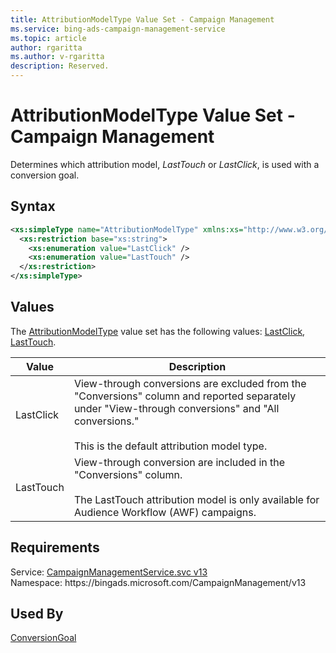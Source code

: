 ```yaml
---
title: AttributionModelType Value Set - Campaign Management
ms.service: bing-ads-campaign-management-service
ms.topic: article
author: rgaritta
ms.author: v-rgaritta
description: Reserved.
---
```

# AttributionModelType Value Set - Campaign Management
Determines which attribution model, _LastTouch_ or _LastClick_, is used with a conversion goal.

## Syntax
```xml
<xs:simpleType name="AttributionModelType" xmlns:xs="http://www.w3.org/2001/XMLSchema">
  <xs:restriction base="xs:string">
    <xs:enumeration value="LastClick" />
    <xs:enumeration value="LastTouch" />
  </xs:restriction>
</xs:simpleType>
```

## <a name="values"></a>Values

The [AttributionModelType](attributionmodeltype.md) value set has the following values: [LastClick](#lastclick), [LastTouch](#lasttouch).

|Value|Description|
|-----------|---------------|
|<a name="lastclick"></a>LastClick|View-through conversions are excluded from the "Conversions" column and reported separately under "View-through conversions" and "All conversions." <br /><br />This is the default attribution model type.|
|<a name="lasttouch"></a>LastTouch|View-through conversion are included in the "Conversions" column. <br /><br />The LastTouch attribution model is only available for Audience Workflow (AWF) campaigns.|

## Requirements
Service: [CampaignManagementService.svc v13](https://campaign.api.bingads.microsoft.com/Api/Advertiser/CampaignManagement/v13/CampaignManagementService.svc)  
Namespace: https\://bingads.microsoft.com/CampaignManagement/v13  

## Used By
[ConversionGoal](conversiongoal.md)  

